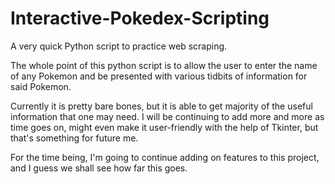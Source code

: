 # Interactive-Pokedex-Scripting
A very quick Python script to practice web scraping. 

The whole point of this python script is to allow the user to enter the name of any Pokemon and be presented with various tidbits of information for said Pokemon.

Currently it is pretty bare bones, but it is able to get majority of the useful information that one may need. I will be continuing to add more and more as time goes on, might 
even make it user-friendly with the help of Tkinter, but that's something for future me. 

For the time being, I'm going to continue adding on features to this project, and I guess we shall see how far this goes. 
